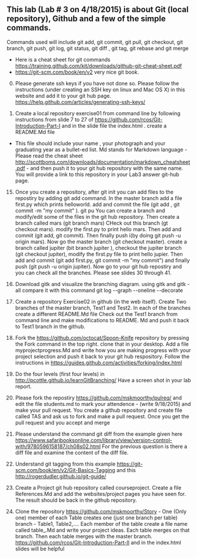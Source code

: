 ## This lab (Lab # 3 on 4/18/2015) is about Git (local repository), Github and a few of the simple commands. 

Commands used will include git add, git commit, git pull, git checkout, git branch, git push, git log, git status, git diff , git tag,  git rebase and git merge


- Here is a cheat sheet for git commands https://training.github.com/kit/downloads/github-git-cheat-sheet.pdf
- https://git-scm.com/book/en/v2  very nice git book.






0. Please generate ssh keys if you have not done so. Please follow the instructions (under creating an SSH key on linux and Mac OS X) in this website and add it to your git hub page. https://help.github.com/articles/generating-ssh-keys/
 

1. Create a local repository exercise01 from command line by following instructions
from slide 7 to 27 of https://github.com/rcos/Git-Introduction-Part-I and in the slide file the index.html  . create a README.Md file
- This file should include your name , your photograph and your graduating
year as a bullet-ed list. Md stands for Markdown language - Please
read the cheat sheet http://scottboms.com/downloads/documentation/markdown_cheatsheet.pdf - and then push it to your git hub repository with the same name.
You will provide a link to this repository in your Lab3 answer git-hub page.

15. Once you create a repository, after git init you can add files to the repostiry by adding git add command. In the master branch add a file first.py which prints helloworld. add and commit the file (git add <filename>, git commit -m "my commit" ). git pu You can create a branch and modify/edit some of the files in the git hub repository. Then create a branch called mars (git branch mars) CHeck out this branch (gt checkout mars). modify the first.py to print hello mars. Then add and commit (git add, git commit). Then finally push i(by doing git push -u origin mars). Now go the master branch (git checkout master). create a branch called jupiter (bit branch jupiter ), checkout the jupiter branch (git checkout jupiter), modify the first.py file to print hello jupier. Then add and commit (git add first.py, git commit -m "my commit") and finally push (git push -u origin jupiter). Now go to your git hub repostiry and you can check all the branches.  Please see slides 30 through 41. 

3.   Download gitk and visualize the branching diagram. using gitk and gitk -all  compare it with this command
git log --graph --oneline --decorate

4.  Create a repository Exercise02 in github (in the web itself). Create Two branches of the master branch,
Test1 and Test2. In each of the branches create a different README.Md file Check out the Test1 branch from command line and make modifications to README. Md and push it back to Test1 branch in the github.

5. Fork the https://github.com/octocat/Spoon-Knife repository by pressing the Fork command in the top right.
clone that in your desktop. Add a file myprojectprogress.Md and write how you are making progress with your project selection and push it back to your git hub respository. Follow the instructions in https://guides.github.com/activities/forking/index.html

6. Do the four levels (first four levels) in http://pcottle.github.io/learnGitBranching/ Have a screen shot  in your lab report.

65. Please fork the repostiry https://github.com/mskmoorthy/pulreq/ and edit the file students.md to mark your attendence - (write 9/18/2015) and make your pull request. You create a github repository and create  file called TAS and ask us to fork and make a pull request. Once you get the pull request and you accept and merge

7. Please understand the command git diff from the example given here https://www.safaribooksonline.com/library/view/version-control-with/9780596158187/ch08s02.html For the previous question is there a diff file and examine the content of the diff file.

8. Understand git tagging from this example https://git-scm.com/book/en/v2/Git-Basics-Tagging and this http://rogerdudler.github.io/git-guide/

9. Create a Project git hub repository called courseproject. Create a file References.Md and add the websites/project pages you have seen for. The result should be back in the github repository.

10. Clone the repository https://github.com/mskmoorthy/Story - One (Only one) member of each Table creates one (just one branch per table) branch - Table1, Table2,....
Each member of the table create a file name called table_<number>.Md and write your project ideas. Each table merges on that branch. Then each table merges with the master branch. https://github.com/rcos/Git-Introduction-Part-II and in the index.html slides will be helpful
